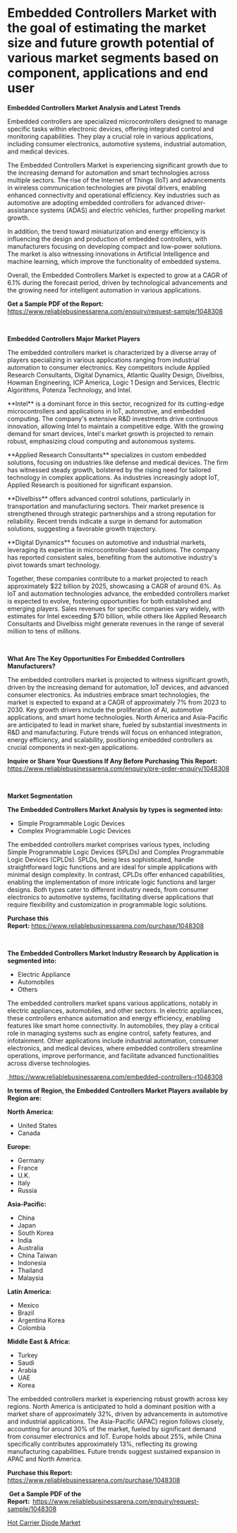 <p><h1>Embedded Controllers Market with the goal of estimating the market size and future growth potential of various market segments based on component, applications and end user</h1></p><p><strong>Embedded Controllers Market Analysis and Latest Trends</strong></p>
<p><p>Embedded controllers are specialized microcontrollers designed to manage specific tasks within electronic devices, offering integrated control and monitoring capabilities. They play a crucial role in various applications, including consumer electronics, automotive systems, industrial automation, and medical devices. </p><p>The Embedded Controllers Market is experiencing significant growth due to the increasing demand for automation and smart technologies across multiple sectors. The rise of the Internet of Things (IoT) and advancements in wireless communication technologies are pivotal drivers, enabling enhanced connectivity and operational efficiency. Key industries such as automotive are adopting embedded controllers for advanced driver-assistance systems (ADAS) and electric vehicles, further propelling market growth.</p><p>In addition, the trend toward miniaturization and energy efficiency is influencing the design and production of embedded controllers, with manufacturers focusing on developing compact and low-power solutions. The market is also witnessing innovations in Artificial Intelligence and machine learning, which improve the functionality of embedded systems.</p><p>Overall, the Embedded Controllers Market is expected to grow at a CAGR of 6.1% during the forecast period, driven by technological advancements and the growing need for intelligent automation in various applications.</p></p>
<p><strong>Get a Sample PDF of the Report:&nbsp;</strong> <a href="https://www.reliablebusinessarena.com/enquiry/request-sample/1048308?utm_campaign=1990&utm_medium=2&utm_source=Github&utm_content=ia&utm_term=11022025&utm_id=embedded-controllers">https://www.reliablebusinessarena.com/enquiry/request-sample/1048308</a></p>
<p>&nbsp;</p>
<p><strong>Embedded Controllers Major Market Players</strong></p>
<p><p>The embedded controllers market is characterized by a diverse array of players specializing in various applications ranging from industrial automation to consumer electronics. Key competitors include Applied Research Consultants, Digital Dynamics, Atlantic Quality Design, Divelbiss, Howman Engineering, ICP America, Logic 1 Design and Services, Electric Algorithms, Potenza Technology, and Intel.</p><p>**Intel** is a dominant force in this sector, recognized for its cutting-edge microcontrollers and applications in IoT, automotive, and embedded computing. The company's extensive R&D investments drive continuous innovation, allowing Intel to maintain a competitive edge. With the growing demand for smart devices, Intel's market growth is projected to remain robust, emphasizing cloud computing and autonomous systems.</p><p>**Applied Research Consultants** specializes in custom embedded solutions, focusing on industries like defense and medical devices. The firm has witnessed steady growth, bolstered by the rising need for tailored technology in complex applications. As industries increasingly adopt IoT, Applied Research is positioned for significant expansion.</p><p>**Divelbiss** offers advanced control solutions, particularly in transportation and manufacturing sectors. Their market presence is strengthened through strategic partnerships and a strong reputation for reliability. Recent trends indicate a surge in demand for automation solutions, suggesting a favorable growth trajectory.</p><p>**Digital Dynamics** focuses on automotive and industrial markets, leveraging its expertise in microcontroller-based solutions. The company has reported consistent sales, benefiting from the automotive industry's pivot towards smart technology.</p><p>Together, these companies contribute to a market projected to reach approximately $22 billion by 2025, showcasing a CAGR of around 6%. As IoT and automation technologies advance, the embedded controllers market is expected to evolve, fostering opportunities for both established and emerging players. Sales revenues for specific companies vary widely, with estimates for Intel exceeding $70 billion, while others like Applied Research Consultants and Divelbiss might generate revenues in the range of several million to tens of millions.</p></p>
<p>&nbsp;</p>
<p><strong>What Are The Key Opportunities For Embedded Controllers Manufacturers?</strong></p>
<p><p>The embedded controllers market is projected to witness significant growth, driven by the increasing demand for automation, IoT devices, and advanced consumer electronics. As industries embrace smart technologies, the market is expected to expand at a CAGR of approximately 7% from 2023 to 2030. Key growth drivers include the proliferation of AI, automotive applications, and smart home technologies. North America and Asia-Pacific are anticipated to lead in market share, fueled by substantial investments in R&D and manufacturing. Future trends will focus on enhanced integration, energy efficiency, and scalability, positioning embedded controllers as crucial components in next-gen applications.</p></p>
<p><strong>Inquire or Share Your Questions If Any Before Purchasing This Report:</strong> <a href="https://www.reliablebusinessarena.com/enquiry/pre-order-enquiry/1048308?utm_campaign=1990&utm_medium=2&utm_source=Github&utm_content=ia&utm_term=11022025&utm_id=embedded-controllers">https://www.reliablebusinessarena.com/enquiry/pre-order-enquiry/1048308</a></p>
<p>&nbsp;</p>
<p><strong>Market Segmentation</strong></p>
<p><strong>The Embedded Controllers Market Analysis by types is segmented into:</strong></p>
<p><ul><li>Simple Programmable Logic Devices</li><li>Complex Programmable Logic Devices</li></ul></p>
<p><p>The embedded controllers market comprises various types, including Simple Programmable Logic Devices (SPLDs) and Complex Programmable Logic Devices (CPLDs). SPLDs, being less sophisticated, handle straightforward logic functions and are ideal for simple applications with minimal design complexity. In contrast, CPLDs offer enhanced capabilities, enabling the implementation of more intricate logic functions and larger designs. Both types cater to different industry needs, from consumer electronics to automotive systems, facilitating diverse applications that require flexibility and customization in programmable logic solutions.</p></p>
<p><strong>Purchase this Report:&nbsp;</strong><a href="https://www.reliablebusinessarena.com/purchase/1048308?utm_campaign=1990&utm_medium=2&utm_source=Github&utm_content=ia&utm_term=11022025&utm_id=embedded-controllers">https://www.reliablebusinessarena.com/purchase/1048308</a></p>
<p>&nbsp;</p>
<p><strong>The Embedded Controllers Market Industry Research by Application is segmented into:</strong></p>
<p><ul><li>Electric Appliance</li><li>Automobiles</li><li>Others</li></ul></p>
<p><p>The embedded controllers market spans various applications, notably in electric appliances, automobiles, and other sectors. In electric appliances, these controllers enhance automation and energy efficiency, enabling features like smart home connectivity. In automobiles, they play a critical role in managing systems such as engine control, safety features, and infotainment. Other applications include industrial automation, consumer electronics, and medical devices, where embedded controllers streamline operations, improve performance, and facilitate advanced functionalities across diverse technologies.</p></p>
<p><a href="https://www.reliablebusinessarena.com/embedded-controllers-r1048308?utm_campaign=1990&utm_medium=2&utm_source=Github&utm_content=ia&utm_term=11022025&utm_id=embedded-controllers">&nbsp;https://www.reliablebusinessarena.com/embedded-controllers-r1048308</a></p>
<p><strong>In terms of Region, the Embedded Controllers Market Players available by Region are:</strong></p>
<p>
    <p> <strong> North America: </strong>
        <ul>
            <li>United States</li>
            <li>Canada</li>
        </ul>
        </p> 
    <p> <strong> Europe: </strong>
        <ul>
            <li>Germany</li>
            <li>France</li>
            <li>U.K.</li>
            <li>Italy</li>
            <li>Russia</li>
        </ul>
        </p> 
    <p> <strong> Asia-Pacific: </strong>
        <ul>
            <li>China</li>
            <li>Japan</li>
            <li>South Korea</li>
            <li>India</li>
            <li>Australia</li>
            <li>China Taiwan</li>
            <li>Indonesia</li>
            <li>Thailand</li>
            <li>Malaysia</li>
        </ul>
        </p> 
    <p> <strong> Latin America: </strong>
        <ul>
            <li>Mexico</li>
            <li>Brazil</li>
            <li>Argentina Korea</li>
            <li>Colombia</li>
        </ul>
        </p> 
    <p> <strong> Middle East & Africa: </strong>
        <ul>
            <li>Turkey</li>
            <li>Saudi</li>
            <li>Arabia</li>
            <li>UAE</li>
            <li>Korea</li>
        </ul>
    </p>
    </p>
<p><p>The embedded controllers market is experiencing robust growth across key regions. North America is anticipated to hold a dominant position with a market share of approximately 32%, driven by advancements in automotive and industrial applications. The Asia-Pacific (APAC) region follows closely, accounting for around 30% of the market, fueled by significant demand from consumer electronics and IoT. Europe holds about 25%, while China specifically contributes approximately 13%, reflecting its growing manufacturing capabilities. Future trends suggest sustained expansion in APAC and North America.</p></p>
<p><strong>Purchase this Report: </strong><a href="https://www.reliablebusinessarena.com/purchase/1048308?utm_campaign=1990&utm_medium=2&utm_source=Github&utm_content=ia&utm_term=11022025&utm_id=embedded-controllers">https://www.reliablebusinessarena.com/purchase/1048308</a></p>
<p>&nbsp;<strong>Get a Sample PDF of the Report:&nbsp;&nbsp;</strong><a href="https://www.reliablebusinessarena.com/enquiry/request-sample/1048308?utm_campaign=1990&utm_medium=2&utm_source=Github&utm_content=ia&utm_term=11022025&utm_id=embedded-controllers">https://www.reliablebusinessarena.com/enquiry/request-sample/1048308</a></p>
<p><strong></strong></p>
<p><p><a href="https://github.com/MarciaRunte/Market-Research-Report-List-1/blob/main/hot-carrier-diode-market.md?utm_campaign=1990&utm_medium=2&utm_source=Github&utm_content=ia&utm_term=11022025&utm_id=embedded-controllers">Hot Carrier Diode Market</a></p></p>